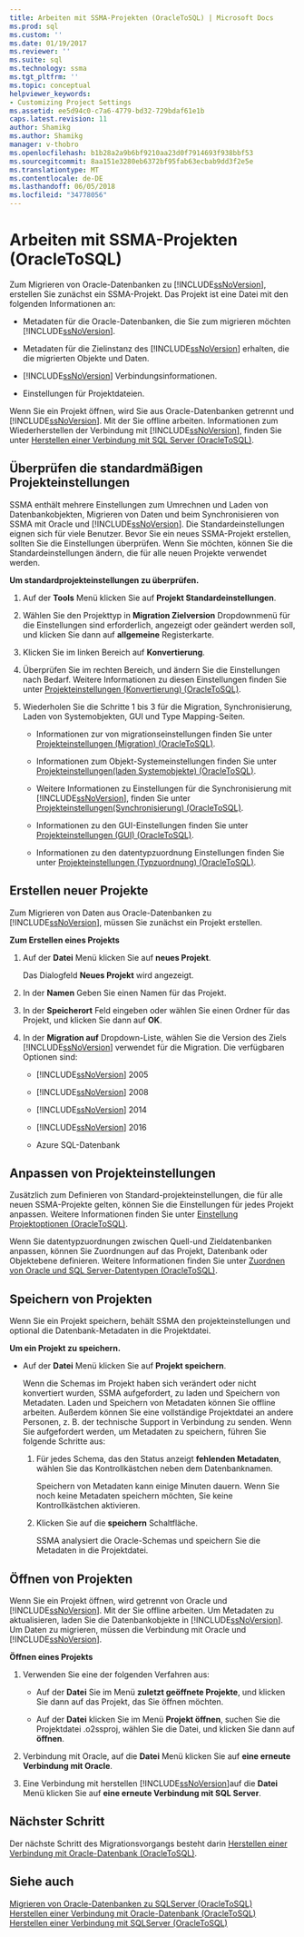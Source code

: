 ```yaml
---
title: Arbeiten mit SSMA-Projekten (OracleToSQL) | Microsoft Docs
ms.prod: sql
ms.custom: ''
ms.date: 01/19/2017
ms.reviewer: ''
ms.suite: sql
ms.technology: ssma
ms.tgt_pltfrm: ''
ms.topic: conceptual
helpviewer_keywords:
- Customizing Project Settings
ms.assetid: ee5d94c0-c7a6-4779-bd32-729bdaf61e1b
caps.latest.revision: 11
author: Shamikg
ms.author: Shamikg
manager: v-thobro
ms.openlocfilehash: b1b28a2a9b6bf9210aa23d0f7914693f938bbf53
ms.sourcegitcommit: 8aa151e3280eb6372bf95fab63ecbab9dd3f2e5e
ms.translationtype: MT
ms.contentlocale: de-DE
ms.lasthandoff: 06/05/2018
ms.locfileid: "34778056"
---
```

# <a name="working-with-ssma-projects-oracletosql"></a>Arbeiten mit SSMA-Projekten (OracleToSQL)
Zum Migrieren von Oracle-Datenbanken zu [!INCLUDE[ssNoVersion](../../includes/ssnoversion_md.md)], erstellen Sie zunächst ein SSMA-Projekt. Das Projekt ist eine Datei mit den folgenden Informationen an:  
  
-   Metadaten für die Oracle-Datenbanken, die Sie zum migrieren möchten [!INCLUDE[ssNoVersion](../../includes/ssnoversion_md.md)].  
  
-   Metadaten für die Zielinstanz des [!INCLUDE[ssNoVersion](../../includes/ssnoversion_md.md)] erhalten, die die migrierten Objekte und Daten.  
  
-   [!INCLUDE[ssNoVersion](../../includes/ssnoversion_md.md)] Verbindungsinformationen.  
  
-   Einstellungen für Projektdateien.  
  
Wenn Sie ein Projekt öffnen, wird Sie aus Oracle-Datenbanken getrennt und [!INCLUDE[ssNoVersion](../../includes/ssnoversion_md.md)]. Mit der Sie offline arbeiten. Informationen zum Wiederherstellen der Verbindung mit [!INCLUDE[ssNoVersion](../../includes/ssnoversion_md.md)], finden Sie unter [Herstellen einer Verbindung mit SQL Server &#40;OracleToSQL&#41;](../../ssma/oracle/connecting-to-sql-server-oracletosql.md).  
  
## <a name="reviewing-default-project-settings"></a>Überprüfen die standardmäßigen Projekteinstellungen  
SSMA enthält mehrere Einstellungen zum Umrechnen und Laden von Datenbankobjekten, Migrieren von Daten und beim Synchronisieren von SSMA mit Oracle und [!INCLUDE[ssNoVersion](../../includes/ssnoversion_md.md)]. Die Standardeinstellungen eignen sich für viele Benutzer. Bevor Sie ein neues SSMA-Projekt erstellen, sollten Sie die Einstellungen überprüfen. Wenn Sie möchten, können Sie die Standardeinstellungen ändern, die für alle neuen Projekte verwendet werden.  
  
**Um standardprojekteinstellungen zu überprüfen.**  
  
1.  Auf der **Tools** Menü klicken Sie auf **Projekt Standardeinstellungen**.  
  
2.  Wählen Sie den Projekttyp in **Migration Zielversion** Dropdownmenü für die Einstellungen sind erforderlich, angezeigt oder geändert werden soll, und klicken Sie dann auf **allgemeine** Registerkarte.  
  
3.  Klicken Sie im linken Bereich auf **Konvertierung**.  
  
4.  Überprüfen Sie im rechten Bereich, und ändern Sie die Einstellungen nach Bedarf. Weitere Informationen zu diesen Einstellungen finden Sie unter [Projekteinstellungen &#40;Konvertierung&#41; &#40;OracleToSQL&#41;](../../ssma/oracle/project-settings-conversion-oracletosql.md).  
  
5.  Wiederholen Sie die Schritte 1 bis 3 für die Migration, Synchronisierung, Laden von Systemobjekten, GUI und Type Mapping-Seiten.  
  
    -   Informationen zur von migrationseinstellungen finden Sie unter [Projekteinstellungen &#40;Migration&#41; &#40;OracleToSQL&#41;](../../ssma/oracle/project-settings-migration-oracletosql.md).  
  
    -   Informationen zum Objekt-Systemeinstellungen finden Sie unter [Projekteinstellungen&#40;laden Systemobjekte&#41; &#40;OracleToSQL&#41;](../../ssma/oracle/project-settings-loading-system-objects-oracletosql.md).  
  
    -   Weitere Informationen zu Einstellungen für die Synchronisierung mit [!INCLUDE[ssNoVersion](../../includes/ssnoversion_md.md)], finden Sie unter [Projekteinstellungen&#40;Synchronisierung&#41; &#40;OracleToSQL&#41;](../../ssma/oracle/project-settings-synchronization-oracletosql.md).  
  
    -   Informationen zu den GUI-Einstellungen finden Sie unter [Projekteinstellungen &#40;GUI&#41; &#40;OracleToSQL&#41;](../../ssma/oracle/project-settings-gui-oracletosql.md).  
  
    -   Informationen zu den datentypzuordnung Einstellungen finden Sie unter [Projekteinstellungen &#40;Typzuordnung&#41; &#40;OracleToSQL&#41;](../../ssma/oracle/project-settings-type-mapping-oracletosql.md).  
  
## <a name="creating-new-projects"></a>Erstellen neuer Projekte  
Zum Migrieren von Daten aus Oracle-Datenbanken zu [!INCLUDE[ssNoVersion](../../includes/ssnoversion_md.md)], müssen Sie zunächst ein Projekt erstellen.  
  
**Zum Erstellen eines Projekts**  
  
1.  Auf der **Datei** Menü klicken Sie auf **neues Projekt**.  
  
    Das Dialogfeld **Neues Projekt** wird angezeigt.  
  
2.  In der **Namen** Geben Sie einen Namen für das Projekt.  
  
3.  In der **Speicherort** Feld eingeben oder wählen Sie einen Ordner für das Projekt, und klicken Sie dann auf **OK**.  
  
4.  In der **Migration auf** Dropdown-Liste, wählen Sie die Version des Ziels [!INCLUDE[ssNoVersion](../../includes/ssnoversion_md.md)] verwendet für die Migration. Die verfügbaren Optionen sind:  
  
    -   [!INCLUDE[ssNoVersion](../../includes/ssnoversion_md.md)] 2005  
  
    -   [!INCLUDE[ssNoVersion](../../includes/ssnoversion_md.md)] 2008  
  
    -   [!INCLUDE[ssNoVersion](../../includes/ssnoversion_md.md)] 2014  
  
    -   [!INCLUDE[ssNoVersion](../../includes/ssnoversion_md.md)] 2016  
  
    -   Azure SQL-Datenbank  
  
## <a name="customizing-project-settings"></a>Anpassen von Projekteinstellungen  
Zusätzlich zum Definieren von Standard-projekteinstellungen, die für alle neuen SSMA-Projekte gelten, können Sie die Einstellungen für jedes Projekt anpassen. Weitere Informationen finden Sie unter [Einstellung Projektoptionen &#40;OracleToSQL&#41;](../../ssma/oracle/setting-project-options-oracletosql.md).  
  
Wenn Sie datentypzuordnungen zwischen Quell-und Zieldatenbanken anpassen, können Sie Zuordnungen auf das Projekt, Datenbank oder Objektebene definieren. Weitere Informationen finden Sie unter [Zuordnen von Oracle und SQL Server-Datentypen &#40;OracleToSQL&#41;](../../ssma/oracle/mapping-oracle-and-sql-server-data-types-oracletosql.md).  
  
## <a name="saving-projects"></a>Speichern von Projekten  
Wenn Sie ein Projekt speichern, behält SSMA den projekteinstellungen und optional die Datenbank-Metadaten in die Projektdatei.  
  
**Um ein Projekt zu speichern.**  
  
-   Auf der **Datei** Menü klicken Sie auf **Projekt speichern**.  
  
    Wenn die Schemas im Projekt haben sich verändert oder nicht konvertiert wurden, SSMA aufgefordert, zu laden und Speichern von Metadaten. Laden und Speichern von Metadaten können Sie offline arbeiten. Außerdem können Sie eine vollständige Projektdatei an andere Personen, z. B. der technische Support in Verbindung zu senden. Wenn Sie aufgefordert werden, um Metadaten zu speichern, führen Sie folgende Schritte aus:  
  
    1.  Für jedes Schema, das den Status anzeigt **fehlenden Metadaten**, wählen Sie das Kontrollkästchen neben dem Datenbanknamen.  
  
        Speichern von Metadaten kann einige Minuten dauern. Wenn Sie noch keine Metadaten speichern möchten, Sie keine Kontrollkästchen aktivieren.  
  
    2.  Klicken Sie auf die **speichern** Schaltfläche.  
  
        SSMA analysiert die Oracle-Schemas und speichern Sie die Metadaten in die Projektdatei.  
  
## <a name="opening-projects"></a>Öffnen von Projekten  
Wenn Sie ein Projekt öffnen, wird getrennt von Oracle und [!INCLUDE[ssNoVersion](../../includes/ssnoversion_md.md)]. Mit der Sie offline arbeiten. Um Metadaten zu aktualisieren, laden Sie die Datenbankobjekte in [!INCLUDE[ssNoVersion](../../includes/ssnoversion_md.md)]. Um Daten zu migrieren, müssen die Verbindung mit Oracle und [!INCLUDE[ssNoVersion](../../includes/ssnoversion_md.md)].  
  
**Öffnen eines Projekts**  
  
1.  Verwenden Sie eine der folgenden Verfahren aus:  
  
    -   Auf der **Datei** Sie im Menü **zuletzt geöffnete Projekte**, und klicken Sie dann auf das Projekt, das Sie öffnen möchten.  
  
    -   Auf der **Datei** klicken Sie im Menü **Projekt öffnen**, suchen Sie die Projektdatei .o2ssproj, wählen Sie die Datei, und klicken Sie dann auf **öffnen**.  
  
2.  Verbindung mit Oracle, auf die **Datei** Menü klicken Sie auf **eine erneute Verbindung mit Oracle**.  
  
3.  Eine Verbindung mit herstellen [!INCLUDE[ssNoVersion](../../includes/ssnoversion_md.md)]auf die **Datei** Menü klicken Sie auf **eine erneute Verbindung mit SQL Server**.  
  
## <a name="next-step"></a>Nächster Schritt  
Der nächste Schritt des Migrationsvorgangs besteht darin [Herstellen einer Verbindung mit Oracle-Datenbank (OracleToSQL)](http://msdn.microsoft.com/en-us/e276cdbf-3ebc-4ba8-b40d-a7a42befa2b6).  
  
## <a name="see-also"></a>Siehe auch  
[Migrieren von Oracle-Datenbanken zu SQLServer &#40;OracleToSQL&#41;](../../ssma/oracle/migrating-oracle-databases-to-sql-server-oracletosql.md)  
[Herstellen einer Verbindung mit Oracle-Datenbank &#40;OracleToSQL&#41;](../../ssma/oracle/connecting-to-oracle-database-oracletosql.md)  
[Herstellen einer Verbindung mit SQLServer &#40;OracleToSQL&#41;](../../ssma/oracle/connecting-to-sql-server-oracletosql.md)  
  
